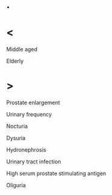 # .

# <

Middle aged

Elderly

# >

Prostate enlargement

Urinary frequency

Nocturia

Dysuria

Hydronephrosis

Urinary tract infection

High serum prostate stimulating antigen

Oliguria
